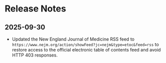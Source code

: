 # Release Notes

## 2025-09-30
- Updated the New England Journal of Medicine RSS feed to `https://www.nejm.org/action/showFeed?jc=nejm&type=etoc&feed=rss` to restore access to the official electronic table of contents feed and avoid HTTP 403 responses. 
